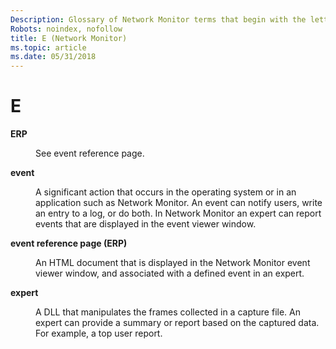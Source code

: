 ```yaml
---
Description: Glossary of Network Monitor terms that begin with the letter E.
Robots: noindex, nofollow
title: E (Network Monitor)
ms.topic: article
ms.date: 05/31/2018
---
```


# E

<dl> <dt>

<span id="_netmon_erp_gly"></span><span id="_NETMON_ERP_GLY"></span>**ERP**
</dt> <dd>

See event reference page.

</dd> <dt>

<span id="_netmon_event_gly"></span><span id="_NETMON_EVENT_GLY"></span>**event**
</dt> <dd>

A significant action that occurs in the operating system or in an application such as Network Monitor. An event can notify users, write an entry to a log, or do both. In Network Monitor an expert can report events that are displayed in the event viewer window.

</dd> <dt>

<span id="_netmon_event_reference_page_gly"></span><span id="_NETMON_EVENT_REFERENCE_PAGE_GLY"></span>**event reference page (ERP)**
</dt> <dd>

An HTML document that is displayed in the Network Monitor event viewer window, and associated with a defined event in an expert.

</dd> <dt>

<span id="_netmon_expert_gly"></span><span id="_NETMON_EXPERT_GLY"></span>**expert**
</dt> <dd>

A DLL that manipulates the frames collected in a capture file. An expert can provide a summary or report based on the captured data. For example, a top user report.

</dd> </dl>

 

 



